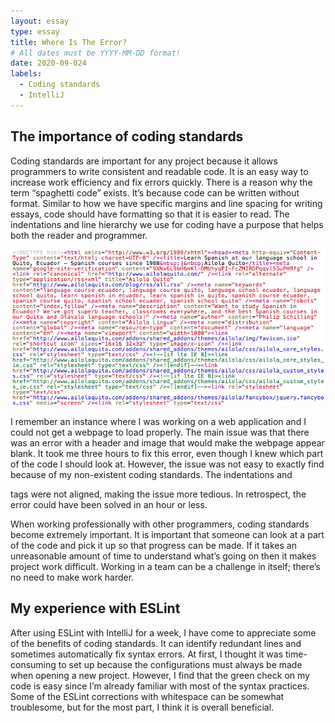 ```yaml
---
layout: essay
type: essay
title: Where Is The Error?
# All dates must be YYYY-MM-DD format!
date: 2020-09-024
labels:
  - Coding standards
  - IntelliJ
---
```


## The importance of coding standards
Coding standards are important for any project because it allows programmers to write consistent and readable code. It is an easy way to increase work efficiency and fix errors quickly. There is a reason why the term “spaghetti code” exists. It’s because code can be written without format. Similar to how we have specific margins and line spacing for writing essays, code should have formatting so that it is easier to read. The indentations and line hierarchy we use for coding have a purpose that helps both the reader and programmer.

<p align = "center">
  <img src = "../images/badhtml.png">
</p>

I remember an instance where I was working on a web application and I could not get a webpage to load properly. The main issue was that there was an error with a header and image that would make the webpage appear blank. It took me three hours to fix this error, even though I knew which part of the code I should look at. However, the issue was not easy to exactly find because of my non-existent coding standards. The indentations and <div> tags were not aligned, making the issue more tedious. In retrospect, the error could have been solved in an hour or less.

When working professionally with other programmers, coding standards become extremely important. It is important that someone can look at a part of the code and pick it up so that progress can be made. If it takes an unreasonable amount of time to understand what’s going on then it makes project work difficult. Working in a team can be a challenge in itself; there’s no need to make work harder.

## My experience with ESLint
After using ESLint with IntelliJ for a week, I have come to appreciate some of the benefits of coding standards. It can identify redundant lines and sometimes automatically fix syntax errors. At first, I thought it was time-consuming to set up because the configurations must always be made when opening a new project. However, I find that the green check on my code is easy since I’m already familiar with most of the syntax practices. Some of the ESLint corrections with whitespace can be somewhat troublesome, but for the most part, I think it is overall beneficial.


